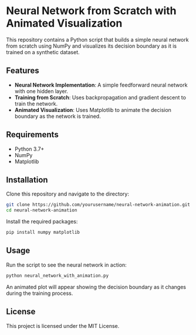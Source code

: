 # Neural Network from Scratch with Animated Visualization

This repository contains a Python script that builds a simple neural network from scratch using NumPy and visualizes its decision boundary as it is trained on a synthetic dataset.

## Features

- **Neural Network Implementation**: A simple feedforward neural network with one hidden layer.
- **Training from Scratch**: Uses backpropagation and gradient descent to train the network.
- **Animated Visualization**: Uses Matplotlib to animate the decision boundary as the network is trained.

## Requirements

- Python 3.7+
- NumPy
- Matplotlib

## Installation

Clone this repository and navigate to the directory:

```bash
git clone https://github.com/yourusername/neural-network-animation.git
cd neural-network-animation
```

Install the required packages:

```bash
pip install numpy matplotlib
```

## Usage

Run the script to see the neural network in action:

```bash
python neural_network_with_animation.py
```

An animated plot will appear showing the decision boundary as it changes during the training process.

## License

This project is licensed under the MIT License.
